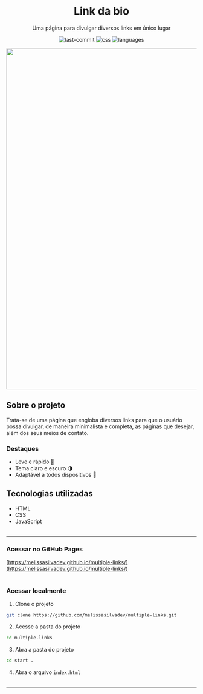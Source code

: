 <div align="center">
  <h1>Link da bio</h1>
</div>
<p align="center">Uma página para divulgar diversos links em único lugar</p>


<div align="center">

![last-commit](https://img.shields.io/github/last-commit/melissasilvadev/multiple-links?color=fd9916
)
![css](https://img.shields.io/github/languages/top/melissasilvadev/multiple-links?color=fd9916
)
![languages](https://img.shields.io/github/languages/count/melissasilvadev/multiple-links?color=fd9916
)
</div>

<div align="center">
  <img src="./src/images/multiple-links-project.jpg" width=900px>
</div>

## Sobre o projeto
Trata-se de uma página que engloba diversos links para que o usuário possa divulgar, de maneira minimalista e completa, as páginas que desejar, além dos seus meios de contato.

### Destaques
- Leve e rápido 🚀
- Tema claro e escuro 🌗
- Adaptável a todos dispositivos 📲

## Tecnologias utilizadas
- HTML
- CSS
- JavaScript
<br><br>
---
### Acessar no GitHub Pages
[https://melissasilvadev.github.io/multiple-links/](https://melissasilvadev.github.io/multiple-links/)
<br><br>

### Acessar localmente
1. Clone o projeto
```bash
git clone https://github.com/melissasilvadev/multiple-links.git
```

2. Acesse a pasta do projeto
```bash
cd multiple-links
```

3. Abra a pasta do projeto
```bash
cd start .
```

4. Abra o arquivo `index.html`
<br><br>
---
